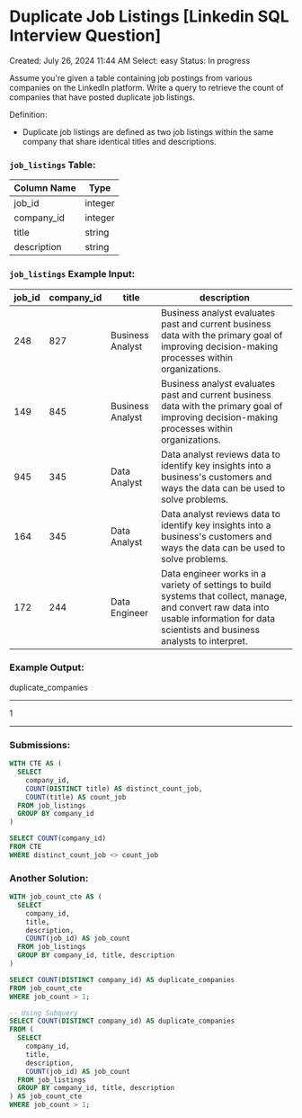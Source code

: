 # Duplicate Job Listings [Linkedin SQL Interview Question]

Created: July 26, 2024 11:44 AM
Select: easy
Status: In progress

Assume you're given a table containing job postings from various companies on the LinkedIn platform. Write a query to retrieve the count of companies that have posted duplicate job listings.

Definition:

- Duplicate job listings are defined as two job listings within the same company that share identical titles and descriptions.

### **`job_listings` Table:**

| Column Name | Type |
| --- | --- |
| job_id | integer |
| company_id | integer |
| title | string |
| description | string |

### **`job_listings` Example Input:**

| job_id | company_id | title | description |
| --- | --- | --- | --- |
| 248 | 827 | Business Analyst | Business analyst evaluates past and current business data with the primary goal of improving decision-making processes within organizations. |
| 149 | 845 | Business Analyst | Business analyst evaluates past and current business data with the primary goal of improving decision-making processes within organizations. |
| 945 | 345 | Data Analyst | Data analyst reviews data to identify key insights into a business's customers and ways the data can be used to solve problems. |
| 164 | 345 | Data Analyst | Data analyst reviews data to identify key insights into a business's customers and ways the data can be used to solve problems. |
| 172 | 244 | Data Engineer | Data engineer works in a variety of settings to build systems that collect, manage, and convert raw data into usable information for data scientists and business analysts to interpret. |

### **Example Output:**

duplicate_companies

---

1

---

### **Submissions:**

```sql
WITH CTE AS (
  SELECT 
    company_id,
    COUNT(DISTINCT title) AS distinct_count_job,
    COUNT(title) AS count_job
  FROM job_listings
  GROUP BY company_id
)

SELECT COUNT(company_id)
FROM CTE 
WHERE distinct_count_job <> count_job
```

### **Another Solution:**

```sql
WITH job_count_cte AS (
  SELECT 
    company_id, 
    title, 
    description, 
    COUNT(job_id) AS job_count
  FROM job_listings
  GROUP BY company_id, title, description
)

SELECT COUNT(DISTINCT company_id) AS duplicate_companies
FROM job_count_cte
WHERE job_count > 1;

-- Using Subquery
SELECT COUNT(DISTINCT company_id) AS duplicate_companies
FROM (
  SELECT 
    company_id, 
    title, 
    description, 
    COUNT(job_id) AS job_count
  FROM job_listings
  GROUP BY company_id, title, description
) AS job_count_cte
WHERE job_count > 1;
```
